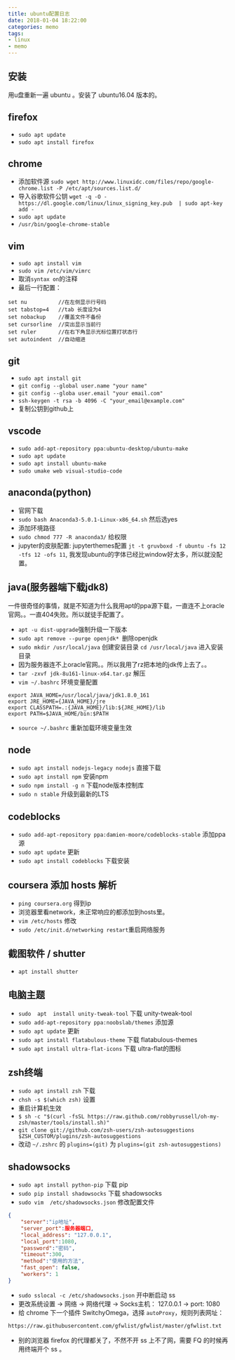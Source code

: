 ```yaml
---
title: ubuntu配置日志
date: 2018-01-04 18:22:00
categories: memo
tags: 
- linux
- memo
---
```



## 安装
用u盘重新一遍 ubuntu 。安装了 ubuntu16.04 版本的。

## firefox
- `sudo apt update`
- `sudo apt install firefox`

## chrome
- 添加软件源 `sudo wget http://www.linuxidc.com/files/repo/google-chrome.list -P /etc/apt/sources.list.d/`
- 导入谷歌软件公钥 `wget -q -O - https://dl.google.com/linux/linux_signing_key.pub  | sudo apt-key add -`
- `sudo apt update`
- `/usr/bin/google-chrome-stable`

## vim
- `sudo apt install vim`
- `sudo vim /etc/vim/vimrc`
- 取消`syntax on`的注释
- 最后一行配置：

```
set nu          //在左侧显示行号码
set tabstop=4   //tab 长度设为4
set nobackup    //覆盖文件不备份
set cursorline  //突出显示当前行
set ruler       //在右下角显示光标位置打状态行
set autoindent  //自动缩进
```

## git
- `sudo apt install git`
- `git config --global user.name "your name"`
- `git config --globa user.email "your email.com"`
- `ssh-keygen -t rsa -b 4096 -C "your_email@example.com"`
- 复制公钥到github上


## vscode
- `sudo add-apt-repository ppa:ubuntu-desktop/ubuntu-make`
- `sudo apt update`
- `sudo apt install ubuntu-make`
- `sudo umake web visual-studio-code`

## anaconda(python)
- 官网下载
- `sudo bash Anaconda3-5.0.1-Linux-x86_64.sh` 然后选yes
- 添加环境路径
- `sudo chmod 777 -R anaconda3/` 给权限
- jupyter的皮肤配置: jupyterthemes配置 `jt -t gruvboxd -f ubuntu -fs 12 -tfs 12 -ofs 11`, 我发现ubuntu的字体已经比window好太多，所以就没配置。

## java(服务器端下载jdk8)
一件很奇怪的事情，就是不知道为什么我用apt的ppa源下载，一直连不上oracle官网。。一直404失败。所以就徒手配置了。
- `apt -u dist-upgrade`强制升级一下版本
- `sudo apt remove --purge openjdk* `删除openjdk
- `sudo mkdir /usr/local/java` 创建安装目录 `cd /usr/local/java` 进入安装目录
- 因为服务器连不上oracle官网。。所以我用了rz把本地的jdk传上去了。。
- `tar -zxvf jdk-8u161-linux-x64.tar.gz` 解压
- `vim ~/.bashrc` 环境变量配置
```
export JAVA_HOME=/usr/local/java/jdk1.8.0_161
export JRE_HOME={JAVA_HOME}/jre
export CLASSPATH=.:{JAVA_HOME}/lib:${JRE_HOME}/lib
export PATH=$JAVA_HOME/bin:$PATH
```
- `source ~/.bashrc` 重新加载环境变量生效


## node
- `sudo apt install nodejs-legacy nodejs` 直接下载
- `sudo apt install npm` 安装npm
- `sudo npm install -g n` 下载node版本控制库
- `sudo n stable` 升级到最新的LTS


## codeblocks
- `sudo add-apt-repository ppa:damien-moore/codeblocks-stable` 添加ppa源
- `sudo apt update` 更新
- `sudo apt install codeblocks` 下载安装


## coursera 添加 hosts 解析
- `ping coursera.org` 得到ip
- 浏览器里看network，未正常响应的都添加到hosts里。
- `vim /etc/hosts` 修改
- `sudo /etc/init.d/networking restart`重启网络服务


## 截图软件 / shutter
- `apt install shutter` 

## 电脑主题
- `sudo  apt  install unity-tweak-tool` 下载 unity-tweak-tool
- `sudo add-apt-repository ppa:noobslab/themes` 添加源
- `sudo apt update` 更新
- `sudo apt install flatabulous-theme` 下载 flatabulous-themes
- `sudo apt install ultra-flat-icons` 下载 ultra-flat的图标

## zsh终端
- `sudo apt install zsh` 下载
- `chsh -s $(which zsh)` 设置
- 重启计算机生效
- `$ sh -c "$(curl -fsSL https://raw.github.com/robbyrussell/oh-my-zsh/master/tools/install.sh)"`
- `git clone git://github.com/zsh-users/zsh-autosuggestions $ZSH_CUSTOM/plugins/zsh-autosuggestions`
- 改动 `~/.zshrc` 的 `plugins=(git)` 为 `plugins=(git zsh-autosuggestions)`

## shadowsocks
- `sudo apt install python-pip` 下载 pip
- `sudo pip install shadowsocks` 下载 shadowsocks
- `sudo vim  /etc/shadowsocks.json` 修改配置文件
```json
{  
    "server":"ip地址",  
    "server_port":服务器端口,  
    "local_address": "127.0.0.1",  
    "local_port":1080, 
    "password":"密码",
    "timeout":300,
    "method":"使用的方法",
    "fast_open": false,
    "workers": 1
}  
```
- `sudo sslocal -c /etc/shadowsocks.json` 开中断启动 ss
- 更改系统设置 -> 网络 -> 网络代理 -> Socks主机： 127.0.0.1 -> port: 1080
- 给 chrome 下一个插件 SwitchyOmega，选择 `autoProxy`，规则列表网址：
```html
https://raw.githubusercontent.com/gfwlist/gfwlist/master/gfwlist.txt
```
- 别的浏览器 firefox 的代理都关了，不然不开 ss 上不了网，需要 FQ 的时候再用终端开个 ss 。